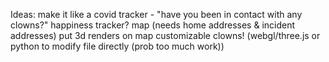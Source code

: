 Ideas:
	make it like a covid tracker - "have you been in contact with any clowns?"
	happiness tracker?
	map (needs home addresses & incident addresses)
		put 3d renders on map
	customizable clowns! (webgl/three.js or python to modify file directly (prob too much work))